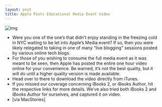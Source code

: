 ```yaml
---
layout: post
title: Apple Posts Educational Media Event Video
---
```

![img](http://media.idownloadblog.com/wp-content/uploads/2012/01/Phil-Schiller-iBooks-Media-Event.jpg)
* Were you one of the one’s that didn’t enjoy standing in the freezing cold in NYC waiting to be let into Apple’s Media event? If so, then you were likely relegated to taking in one of many “live blogging” sessions posted by various online tech blogs.
* For those of you wishing to consume the full media event as it was meant to be seen, then Apple has posted the entire one hour video online for your convenience. Be warned, it’s not the best quality, but it will do until a higher quality version is made available.
* Head over to there to download the video directly from iTunes.
* If you missed our coverage concerning iBooks 2, or iBooks Author, hit the respective links for more details. We’ve also tried both iBooks 2 and iBooks Author for ourselves, and captured it on video.
* [via MacStories]


